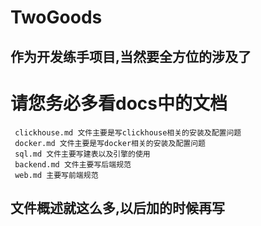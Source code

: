 # TwoGoods
## 作为开发练手项目,当然要全方位的涉及了


# 请您务必多看docs中的文档
```shell 
 clickhouse.md 文件主要是写clickhouse相关的安装及配置问题
 docker.md 文件主要是写docker相关的安装及配置问题
 sql.md 文件主要写建表以及引擎的使用
 backend.md 文件主要写后端规范
 web.md 主要写前端规范 
```

## 文件概述就这么多,以后加的时候再写